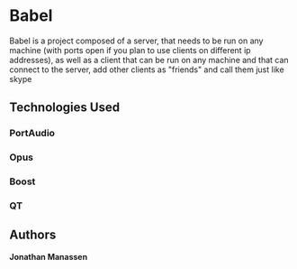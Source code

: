 # Babel

Babel is a project composed of a server, that needs to be run on any machine (with ports open if you plan to use clients on different ip addresses), as well as a client that can be run on any machine and that can connect to the server, add other clients as "friends" and call them just like skype

## Technologies Used

### PortAudio
### Opus
### Boost
### QT

## Authors

**Jonathan Manassen**
